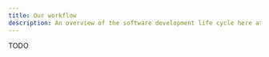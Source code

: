 ```yaml
---
title: Our workflow
description: An overview of the software development life cycle here at Socha Dev.
---
```


TODO
